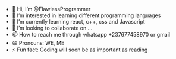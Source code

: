 - 👋 Hi, I’m @FlawlessProgrammer
- 👀 I’m interested in learning different programming languages
- 🌱 I’m currently learning react, c++, css and Javascript
- 💞️ I’m looking to collaborate on ...
- 📫 How to reach me through whatsapp +237677458970 or gmail
- 😄 Pronouns: WE, ME
- ⚡ Fun fact: Coding will soon be as important as reading

<!---
FlawlessProgrammer/FlawlessProgrammer is a ✨ special ✨ repository because its `README.md` (this file) appears on your GitHub profile.
You can click the Preview link to take a look at your changes.
--->
